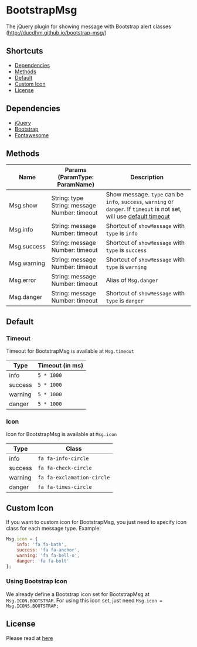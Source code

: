 # BootstrapMsg
The jQuery plugin for showing message with Bootstrap alert classes (http://ducdhm.github.io/bootstrap-msg/)


## Shortcuts
 * [Dependencies](#dependencies)
 * [Methods](#methods)
 * [Default](#default)
 * [Custom Icon](#custom-icon)
 * [License](#license)


## Dependencies
 * [jQuery](http://jquery.com/)
 * [Bootstrap](https://getbootstrap.com/)
 * [Fontawesome](https://fontawesome.com/)
 

## Methods
| Name        | Params (ParamType: ParamName)                          | Description                                                                                                                         |
|-------------|--------------------------------------------------------|-------------------------------------------------------------------------------------------------------------------------------------|
| Msg.show    | String: type<br />String: message<br />Number: timeout | Show message. `type` can be `info`, `success`, `warning` or `danger`. If `timeout` is not set, will use [default timeout](#timeout) |
| Msg.info    | String: message<br />Number: timeout                   | Shortcut of `showMessage` with `type` is `info`                                                                                     |
| Msg.success | String: message<br />Number: timeout                   | Shortcut of `showMessage` with `type` is `success`                                                                                  |
| Msg.warning | String: message<br />Number: timeout                   | Shortcut of `showMessage` with `type` is `warning`                                                                                  |
| Msg.error   | String: message<br />Number: timeout                   | Alias of `Msg.danger`                                                                                                               |
| Msg.danger  | String: message<br />Number: timeout                   | Shortcut of `showMessage` with `type` is `danger`                                                                                   |


## Default

### Timeout
Timeout for BootstrapMsg is available at `Msg.timeout`

| Type    | Timeout (in ms) |
|---------|-----------------|
| info    | `5 * 1000`      |
| success | `5 * 1000`      |
| warning | `5 * 1000`      |
| danger  | `5 * 1000`      |

### Icon
Icon for BootstrapMsg is available at `Msg.icon`

| Type    | Class                      |
|---------|----------------------------|
| info    | `fa fa-info-circle`        |
| success | `fa fa-check-circle`       |
| warning | `fa fa-exclamation-circle` |
| danger  | `fa fa-times-circle`       |


## Custom Icon
If you want to custom icon for BootstrapMsg, you just need to specify icon class for each message type. Example:
```javascript
Msg.icon = {    
    info: 'fa fa-bath',
    success: 'fa fa-anchor',
    warning: 'fa fa-bell-o',
    danger: 'fa fa-bolt'  
};
```

### Using Bootstrap Icon
We already define a Bootstrap icon set for BootstrapMsg at `Msg.ICON.BOOTSTRAP`. For using this icon set, just need `Msg.icon = Msg.ICONS.BOOTSTRAP;`


## License
Please read at [here](LICENSE.md)
